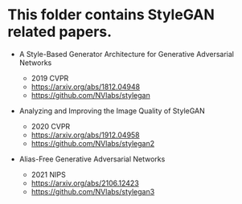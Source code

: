 # This folder contains StyleGAN related papers.

- A Style-Based Generator Architecture for Generative Adversarial Networks
    - 2019 CVPR
    - https://arxiv.org/abs/1812.04948
    - https://github.com/NVlabs/stylegan

- Analyzing and Improving the Image Quality of StyleGAN
    - 2020 CVPR
    - https://arxiv.org/abs/1912.04958
    - https://github.com/NVlabs/stylegan2

- Alias-Free Generative Adversarial Networks
    - 2021 NIPS
    - https://arxiv.org/abs/2106.12423
    - https://github.com/NVlabs/stylegan3
